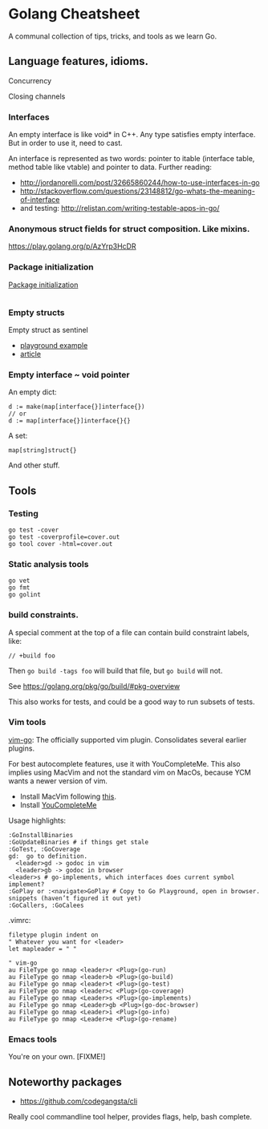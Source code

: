 # Golang Cheatsheet

A communal collection of tips, tricks, and tools as we learn Go.

## Language features, idioms.

Concurrency

Closing channels


### Interfaces

An empty interface is like void\* in C++. Any type satisfies empty interface.
But in order to use it, need to cast.

An interface is represented as two words: pointer to itable (interface table,
method table like vtable) and pointer to data.
Further reading: 

* http://jordanorelli.com/post/32665860244/how-to-use-interfaces-in-go
* http://stackoverflow.com/questions/23148812/go-whats-the-meaning-of-interface 
* and testing: http://relistan.com/writing-testable-apps-in-go/

### Anonymous struct fields for struct composition.  Like mixins.

https://play.golang.org/p/AzYrp3HcDR

### Package initialization
[Package initialization](https://golang.org/ref/spec#Package_initialization)
```func init() {...}
```


### Empty structs

Empty struct as sentinel

* [playground example](https://play.golang.org/p/kL1OypyOZZ)
* [article](http://dave.cheney.net/2014/03/25/the-empty-struct)

### Empty interface ~ void pointer

An empty dict:

    d := make(map[interface{}]interface{})
    // or
    d := map[interface{}]interface{}{}

A set:

    map[string]struct{}

And other stuff.


## Tools

### Testing

    go test -cover
    go test -coverprofile=cover.out
    go tool cover -html=cover.out

### Static analysis tools

    go vet
    go fmt
    go golint

### build constraints.

A special comment at the top of a file can contain build constraint labels, like:

    // +build foo

Then `go build -tags foo` will build that file, but `go build` will not.

See https://golang.org/pkg/go/build/#pkg-overview

This also works for tests, and could be a good way to run subsets of tests.

### Vim tools

[vim-go](http://blog.gopheracademy.com/vimgo-development-environment/):
The officially supported vim plugin.  Consolidates several earlier plugins.

For best autocomplete features, use it with YouCompleteMe. This also implies using
MacVim and not the standard vim on MacOs, because YCM wants a newer version of vim.

* Install MacVim following
  [this](https://github.com/macvim-dev/macvim/blob/master/README_mac.txt).
* Install [YouCompleteMe](https://github.com/Valloric/YouCompleteMe#mac-os-x-super-quick-installation)

Usage highlights:

    :GoInstallBinaries
    :GoUpdateBinaries # if things get stale
    :GoTest, :GoCoverage
    gd:  go to definition.
      <leader>gd -> godoc in vim
      <leader>gb -> godoc in browser
    <leader>s # go-implements, which interfaces does current symbol implement?
    :GoPlay or :<navigate>GoPlay # Copy to Go Playground, open in browser.
    snippets (haven’t figured it out yet)
    :GoCallers, :GoCalees

.vimrc:

    filetype plugin indent on
    " Whatever you want for <leader>
    let mapleader = " "
    
    " vim-go
    au FileType go nmap <leader>r <Plug>(go-run)
    au FileType go nmap <leader>b <Plug>(go-build)
    au FileType go nmap <leader>t <Plug>(go-test)
    au FileType go nmap <leader>c <Plug>(go-coverage)
    au FileType go nmap <Leader>s <Plug>(go-implements)
    au FileType go nmap <Leader>gb <Plug>(go-doc-browser)
    au FileType go nmap <Leader>i <Plug>(go-info)
    au FileType go nmap <Leader>e <Plug>(go-rename)

### Emacs tools

You're on your own. [FIXME!]


## Noteworthy packages


* https://github.com/codegangsta/cli

Really cool commandline tool helper, provides flags, help, bash complete.


